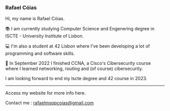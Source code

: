 ### Rafael Cóias

Hi, my name is Rafael Cóias.

📚️  I am currently studying Computer Science and Engenering degree in ISCTE - University Institute of Lisbon. 

💻️  I'm also a student at 42 Lisbon where I've been developing a lot of programming and software skills.

🔐️  In September 2022 I finished CCNA, a Cisco's Cibersecurity course where I learned networking, routing and (of course) cibersecurity.

I am looking forward to end my Iscte degree and 42 course in 2023.

<hr>

Access my website for more info <a>here</a>.

Contact me : <a>rafaelmsppcoias@gmail.com</a>
